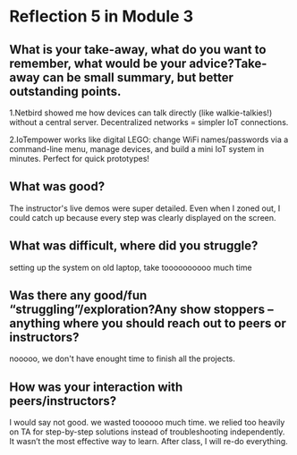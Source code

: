 # Reflection 5 in Module 3

## What is your take-away, what do you want to remember, what would be your advice?Take-away can be small summary, but better outstanding points.
1.Netbird showed me how devices can talk directly (like walkie-talkies!) without a central server. Decentralized networks = simpler IoT connections.

2.IoTempower works like digital LEGO: change WiFi names/passwords via a command-line menu, manage devices, and build a mini IoT system in minutes. Perfect for quick prototypes!

## What was good?
The instructor's live demos were super detailed. Even when I zoned out, I could catch up because every step was clearly displayed on the screen.

## What was difficult, where did you struggle?
setting up the system on old laptop, take toooooooooo much time

## Was there any good/fun “struggling”/exploration?Any show stoppers – anything where you should reach out to peers or instructors? 
nooooo, we don't have enought time to finish all the projects.

## How was your interaction with peers/instructors?
I would say not good. we wasted toooooo much time. we relied too heavily on TA for step-by-step solutions instead of troubleshooting independently. It wasn’t the most effective way to learn. After class, I will re-do everything.


